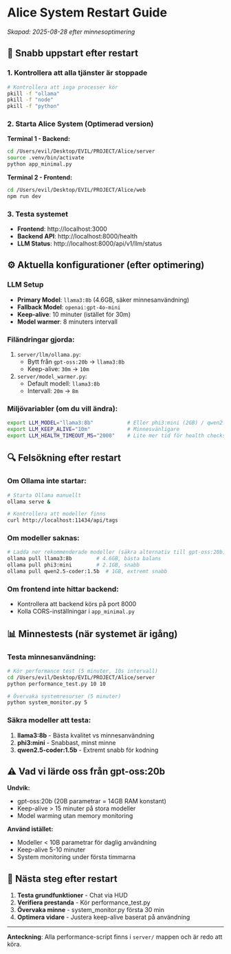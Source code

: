# Alice System Restart Guide
*Skapad: 2025-08-28 efter minnesoptimering*

## 🚀 Snabb uppstart efter restart

### 1. Kontrollera att alla tjänster är stoppade
```bash
# Kontrollera att inga processer kör
pkill -f "ollama"
pkill -f "node"
pkill -f "python"
```

### 2. Starta Alice System (Optimerad version)

**Terminal 1 - Backend:**
```bash
cd /Users/evil/Desktop/EVIL/PROJECT/Alice/server
source .venv/bin/activate
python app_minimal.py
```

**Terminal 2 - Frontend:**
```bash
cd /Users/evil/Desktop/EVIL/PROJECT/Alice/web
npm run dev
```

### 3. Testa systemet
- **Frontend**: http://localhost:3000
- **Backend API**: http://localhost:8000/health
- **LLM Status**: http://localhost:8000/api/v1/llm/status

## ⚙️ Aktuella konfigurationer (efter optimering)

### LLM Setup
- **Primary Model**: `llama3:8b` (4.6GB, säker minnesanvändning)
- **Fallback Model**: `openai:gpt-4o-mini`
- **Keep-alive**: 10 minuter (istället för 30m)
- **Model warmer**: 8 minuters intervall

### Filändringar gjorda:
1. `server/llm/ollama.py`: 
   - Bytt från `gpt-oss:20b` → `llama3:8b`
   - Keep-alive: `30m` → `10m`
2. `server/model_warmer.py`:
   - Default modell: `llama3:8b`
   - Intervall: `20m` → `8m`

### Miljövariabler (om du vill ändra):
```bash
export LLM_MODEL="llama3:8b"           # Eller phi3:mini (2GB) / qwen2.5-coder:1.5b (1GB)  
export LLM_KEEP_ALIVE="10m"            # Minnesvänligare
export LLM_HEALTH_TIMEOUT_MS="2000"    # Lite mer tid för health checks
```

## 🔍 Felsökning efter restart

### Om Ollama inte startar:
```bash
# Starta Ollama manuellt
ollama serve &

# Kontrollera att modeller finns
curl http://localhost:11434/api/tags
```

### Om modeller saknas:
```bash
# Ladda ner rekommenderade modeller (säkra alternativ till gpt-oss:20b)
ollama pull llama3:8b        # 4.6GB, bästa balans
ollama pull phi3:mini        # 2.1GB, snabb
ollama pull qwen2.5-coder:1.5b  # 1GB, extremt snabb
```

### Om frontend inte hittar backend:
- Kontrollera att backend körs på port 8000
- Kolla CORS-inställningar i `app_minimal.py`

## 📊 Minnestests (när systemet är igång)

### Testa minnesanvändning:
```bash
# Kör performance test (5 minuter, 10s intervall)
cd /Users/evil/Desktop/EVIL/PROJECT/Alice/server
python performance_test.py 10 10

# Övervaka systemresurser (5 minuter)  
python system_monitor.py 5
```

### Säkra modeller att testa:
1. **llama3:8b** - Bästa kvalitet vs minnesanvändning
2. **phi3:mini** - Snabbast, minst minne
3. **qwen2.5-coder:1.5b** - Extremt snabb för kodning

## ⚠️ Vad vi lärde oss från gpt-oss:20b

**Undvik:**
- gpt-oss:20b (20B parametrar = 14GB RAM konstant)
- Keep-alive > 15 minuter på stora modeller
- Model warming utan memory monitoring

**Använd istället:**
- Modeller < 10B parametrar för daglig användning
- Keep-alive 5-10 minuter
- System monitoring under första timmarna

## 🎯 Nästa steg efter restart

1. **Testa grundfunktioner** - Chat via HUD
2. **Verifiera prestanda** - Kör performance_test.py
3. **Övervaka minne** - system_monitor.py första 30 min
4. **Optimera vidare** - Justera keep-alive baserat på användning

---
**Anteckning**: Alla performance-script finns i `server/` mappen och är redo att köra.